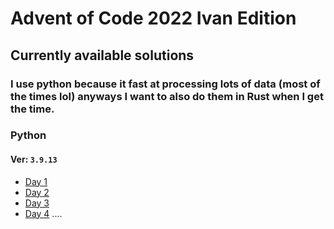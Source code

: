 # Advent of Code 2022 Ivan Edition

## Currently available solutions

### I use python because it fast at processing lots of data (most of the times lol) anyways I want to also do them in Rust when I get the time.

### Python

#### Ver: `3.9.13`

- [Day 1](2022/Day%201/day1.py)
- [Day 2](2022/Day%202/day2.py)
- [Day 3](2022/Day%203/day3.py)
- [Day 4](2022/Day%204/day4.py)
  ....
  
